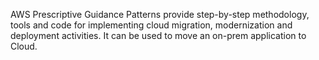
AWS Prescriptive Guidance Patterns provide step-by-step methodology, tools and code for implementing cloud migration, modernization and deployment activities. It can be used to move an on-prem application to Cloud.